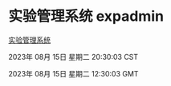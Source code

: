 # 实验管理系统 expadmin
[实验管理系统](http://:d503:9dfa:9c4:eb40/10:56808/expadmin-782313d2-e1b1-4ea7-932e-3a55e6a1a4d0/)

2023年 08月 15日 星期二 20:30:03 CST

2023年 08月 15日 星期二 12:30:03 GMT

